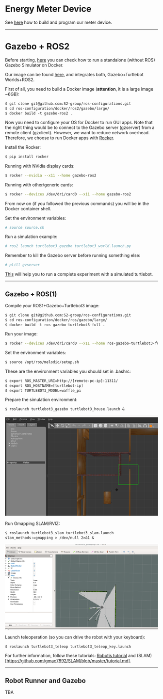 # Energy Meter Device

See [here](https://github.com/S2-group/ros-configurations/tree/main/meter-arduino) how to build and program our meter device.

---

# Gazebo + ROS2

Before starting, [here](https://hub.docker.com/_/gazebo) you can check how to run a standalone (without ROS) Gazebo Simulator on Docker.

Our image can be found [here](https://hub.docker.com/repository/docker/michelalbonico/gazebo-ros2-foxy), and integrates both, Gazebo+Turtlebot Worlds+ROS2. 

First of all, you need to build a Docker image (<b>attention</b>, it is a large image ~6GB):

```
$ git clone git@github.com:S2-group/ros-configurations.git
$ cd ros-configuration/docker/ros2/gazebo/large/
$ docker build -t gazebo-ros2 .
```

Now you need to configure your OS for Docker to run GUI apps. Note that the right thing would be to connect to the Gazebo server (gzserver) from a remote client (gzclient). However, we want to reduce network overhead. Therefore, we choose to run Docker apps with [Rocker](https://github.com/osrf/rocker).

Install the Rocker:
```bash
$ pip install rocker
```

Running with NVidia display cards:
```bash
$ rocker --nvidia --x11 --home gazebo-ros2
```

Running with other/generic cards:
```bash
$ rocker --devices /dev/dri/card0 --x11 --home gazebo-ros2
```

From now on (if you followed the previous commands) you will be in the Docker container shell.

Set the environment variables:

```bash
# source source.sh
```

Run a simulation example:
```bash
# ros2 launch turtlebot3_gazebo turtlebot3_world.launch.py
```

Remember to kill the Gazebo server before running something else:
```bash
# plill gzserver
```

[This](https://emanual.robotis.com/docs/en/platform/turtlebot3/ros2_simulation/) will help you to run a complete experiment with a simulated turtlebot.

----

## Gazebo + ROS(1)

Compile your ROS1+Gazebo+Turtlebot3 image:

```
$ git clone git@github.com:S2-group/ros-configurations.git
$ cd ros-configuration/docker/ros/gazebo/large/
$ docker build -t ros-gazebo-turtlebot3-full .
```

Run your image:

```bash
$ rocker --devices /dev/dri/card0 --x11 --home ros-gazebo-turtlebot3-full
```
Set the environment variables:

```bash
$ source /opt/ros/melodic/setup.sh
```

These are the environment variables you should set in .bashrc:

```
$ export ROS_MASTER_URI=http://[remote-pc-ip]:11311/
$ export ROS_HOSTNAME=[turtlebot-ip]
$ export TURTLEBOT3_MODEL=waffle_pi
```

Prepare the simulation environment:

```
$ roslaunch turtlebot3_gazebo turtlebot3_house.launch &
```

![World house.](../figs/world_house.png)

Run Gmapping SLAM/RVIZ:

```
$ roslaunch turtlebot3_slam turtlebot3_slam.launch slam_methods:=gmapping > /dev/null 2>&1 &
```

![RVIZ.](../figs/rviz.png)

Launch teleoperation (so you can drive the robot with your keyboard):

```
$ roslaunch turtlebot3_teleop turtlebot3_teleop_key.launch
``` 

For further information, follow these tutorials: [Robotis tutorial](https://emanual.robotis.com/docs/en/platform/turtlebot3/simulation/) and (SLAM)[https://github.com/gmac7892/SLAM/blob/master/tutorial.md]. 

----

## Robot Runner and Gazebo

TBA


